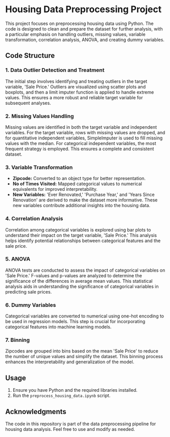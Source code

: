 # Housing Data Preprocessing Project

This project focuses on preprocessing housing data using Python. The code is designed to clean and prepare the dataset for further analysis, with a particular emphasis on handling outliers, missing values, variable transformation, correlation analysis, ANOVA, and creating dummy variables.

## Code Structure

### 1. Data Outlier Detection and Treatment

The initial step involves identifying and treating outliers in the target variable, 'Sale Price.' Outliers are visualized using scatter plots and boxplots, and then a limit imputer function is applied to handle extreme values. This ensures a more robust and reliable target variable for subsequent analyses.

### 2. Missing Values Handling

Missing values are identified in both the target variable and independent variables. For the target variable, rows with missing values are dropped, and for quantitative independent variables, SimpleImputer is used to fill missing values with the median. For categorical independent variables, the most frequent strategy is employed. This ensures a complete and consistent dataset.

### 3. Variable Transformation

- **Zipcode:** Converted to an object type for better representation.
- **No of Times Visited:** Mapped categorical values to numerical equivalents for improved interpretability.
- **New Variables:** 'Ever Renovated,' 'Purchase Year,' and 'Years Since Renovation' are derived to make the dataset more informative. These new variables contribute additional insights into the housing data.

### 4. Correlation Analysis

Correlation among categorical variables is explored using bar plots to understand their impact on the target variable, 'Sale Price.' This analysis helps identify potential relationships between categorical features and the sale price.

### 5. ANOVA

ANOVA tests are conducted to assess the impact of categorical variables on 'Sale Price.' F-values and p-values are analyzed to determine the significance of the differences in average mean values. This statistical analysis aids in understanding the significance of categorical variables in predicting sale prices.

### 6. Dummy Variables

Categorical variables are converted to numerical using one-hot encoding to be used in regression models. This step is crucial for incorporating categorical features into machine learning models.

### 7. Binning

Zipcodes are grouped into bins based on the mean 'Sale Price' to reduce the number of unique values and simplify the dataset. This binning process enhances the interpretability and generalization of the model.

## Usage

1. Ensure you have Python and the required libraries installed.
2. Run the `preprocess_housing_data.ipynb` script.

## Acknowledgments

The code in this repository is part of the data preprocessing pipeline for housing data analysis. Feel free to use and modify as needed.
